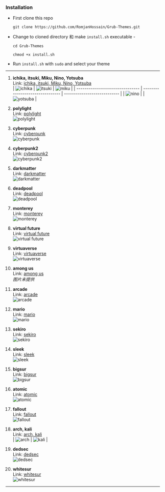 ### Installation

* First clone this repo

  `git clone https://github.com/RomjanHossain/Grub-Themes.git`

* Change to cloned directory 和 make `install.sh` executable - 

  `cd Grub-Themes`

  `chmod +x install.sh`

* Run `install.sh` with `sudo` and select your theme 



---

1. **ichika, itsuki, Miku, Nino, Yotsuba**  
   Link: [ichika, itsuki, Miku, Nino, Yotsuba](https://github.com/13atm01/GRUB-Theme)  
   | ![ichika](screenshot/ichika.gif) | ![itsuki](screenshot/itsuki.gif) | ![miku](screenshot/miku.gif) |
   | -------------------------------- | -------------------------------- | ---------------------------- |
   | ![nino](screenshot/nino.gif)     |                                  | ![yotsuba](screenshot/yotsuba.gif) |

2. **polylight**  
   Link: [polylight](https://github.com/shvchk/poly-light)  
   ![polylight](screenshot/polylight.gif)

3. **cyberpunk**  
   Link: [cyberpunk](https://github.com/anoopmsivadas/Cyberpunk-GRUB-Theme)  
   ![cyberpunk](screenshot/cyberpunk.png)

4. **cyberpunk2**  
   Link: [cyberpunk2](https://github.com/NayamAmarshe/Cyberpunk-GRUB-Theme)  
   ![cyberpunk2](screenshot/cyberpunk2.png)

5. **darkmatter**  
   Link: [darkmatter](https://github.com/vandalsoul/darkmatter-grub2-theme)  
   ![darkmatter](screenshot/darkmatter.png)

6. **deadpool**  
   Link: [deadpool](https://github.com/BishwasSagar/grub2-deadpool-theme)  
   ![deadpool](screenshot/deadpool.png)

7. **monterey**  
   Link: [monterey](https://github.com/sandesh236/monterey-grub-theme)  
   ![monterey](screenshot/monte.png)

8. **virtual future**  
   Link: [virtual future](https://gitlab.com/deck451/virtual_future_grub_theme)  
   ![virtual future](screenshot/virtual.png)

9. **virtuaverse**  
   Link: [virtuaverse](https://github.com/Patato777/dotfiles/tree/main/grub/themes/virtuaverse)  
   ![virtuaverse](screenshot/virtuaverse.JPG)

10. **among us**  
    Link: [among us](https://github.com/sueperb/tasty-grubs)  
    *图片未提供*

11. **arcade**  
    Link: [arcade](https://github.com/nobreDaniel/dotfile.git)  
    ![arcade](screenshot/arcade.png)

12. **mario**  
    Link: [mario](https://github.com/Crylia/dotfiles.git)  
    ![mario](screenshot/mario.png)

13. **sekiro**  
    Link: [sekiro](https://github.com/semimqmo/sekiro_grub_theme/)  
    ![sekiro](screenshot/sekiro.png)

14. **sleek**  
    Link: [sleek](https://github.com/sandesh236/sleek--themes)  
    ![sleek](screenshot/sleek.png)

15. **bigsur**  
    Link: [bigsur](https://github.com/Teraskull/bigsur-grub2-theme)  
    ![bigsur](screenshot/bigsur.png)

16. **atomic**  
    Link: [atomic](https://github.com/lfelipe1501/Atomic-GRUB2-Theme)  
    ![atomic](screenshot/atomic.gif)

17. **fallout**  
    Link: [fallout](https://github.com/shvchk/fallout-grub-theme)  
    ![fallout](screenshot/fallout.gif)

18. **arch, kali**  
    Link: [arch, kali](https://github.com/xenlism/Grub-themes)  
    | ![arch](screenshot/arch.jpg) | ![kali](screenshot/kali.jpg) |

19. **dedsec**  
    Link: [dedsec](https://github.com/vandalsoul/dedsec-grub2-theme)  
    ![dedsec](screenshot/dedsec.png)

20. **whitesur**  
    Link: [whitesur](https://github.com/vinceliuice/grub2-themes)  
    ![whitesur](screenshot/whitesur.jpg)

---


